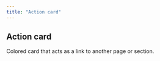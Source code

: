 ```yaml
---
title: "Action card"
---
```



## Action card

Colored card that acts as a link to another page or section.



